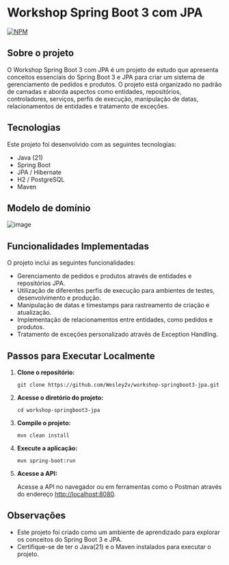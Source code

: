# Workshop Spring Boot 3 com JPA

[![NPM](https://img.shields.io/npm/l/react)](https://github.com/Wesley2v/workshop-springboot3-jpa/blob/main/LICENSE)

## Sobre o projeto

O Workshop Spring Boot 3 com JPA é um projeto de estudo que apresenta conceitos essenciais do Spring Boot 3 e JPA para criar um sistema de gerenciamento de pedidos e produtos. 
O projeto está organizado no padrão de camadas e aborda aspectos como entidades, repositórios, controladores, serviços, perfis de execução, manipulação de datas, relacionamentos de entidades e tratamento de exceções.

## Tecnologias 

Este projeto foi desenvolvido com as seguintes tecnologias: 

- Java (21)
- Spring Boot
- JPA / Hibernate
- H2 / PostgreSQL
- Maven

## Modelo de domínio

![image](https://raw.githubusercontent.com/Wesley2v/assets/refs/heads/main/workshop-model.png)

## Funcionalidades Implementadas

O projeto inclui as seguintes funcionalidades:

- Gerenciamento de pedidos e produtos através de entidades e repositórios JPA.
- Utilização de diferentes perfis de execução para ambientes de testes, desenvolvimento e produção.
- Manipulação de datas e timestamps para rastreamento de criação e atualização.
- Implementação de relacionamentos entre entidades, como pedidos e produtos.
- Tratamento de exceções personalizado através de Exception Handling.

## Passos para Executar Localmente

1. **Clone o repositório:**

    ```
    git clone https://github.com/Wesley2v/workshop-springboot3-jpa.git
    ```

2. **Acesse o diretório do projeto:**

    ```
    cd workshop-springboot3-jpa
    ```

3. **Compile o projeto:**

    ```
    mvn clean install
    ```

4. **Execute a aplicação:**

    ```
    mvn spring-boot:run
    ```

5. **Acesse a API:**

    Acesse a API no navegador ou em ferramentas como o Postman através do endereço [http://localhost:8080](http://localhost:8080).


## Observações

- Este projeto foi criado como um ambiente de aprendizado para explorar os conceitos do Spring Boot 3 e JPA.
- Certifique-se de ter o Java(21) e o Maven instalados para executar o projeto.


